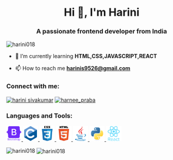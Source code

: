 <h1 align="center">Hi 👋, I'm Harini</h1>
<h3 align="center">A passionate frontend developer from India</h3>

<p align="left"> <img src="https://komarev.com/ghpvc/?username=harini018&label=Profile%20views&color=0e75b6&style=flat" alt="harini018" /> </p>

- 🌱 I’m currently learning **HTML,CSS,JAVASCRIPT,REACT**

- 📫 How to reach me **harinis9526@gmail.com**

<h3 align="left">Connect with me:</h3>
<p align="left">
<a href="https://www.linkedin.com/in/harini-sivakumar-0a7658281?utm_source=share&utm_campaign=share_via&utm_content=profile&utm_medium=android_app" target="blank"><img align="center" src="https://raw.githubusercontent.com/rahuldkjain/github-profile-readme-generator/master/src/images/icons/Social/linked-in-alt.svg" alt="harini sivakumar" height="30" width="40" /></a>
<a href="https://instagram.com/harnee_praba" target="blank"><img align="center" src="https://raw.githubusercontent.com/rahuldkjain/github-profile-readme-generator/master/src/images/icons/Social/instagram.svg" alt="harnee_praba" height="30" width="40" /></a>
</p>

<h3 align="left">Languages and Tools:</h3>
<p align="left"> <a href="https://getbootstrap.com" target="_blank" rel="noreferrer"> <img src="https://raw.githubusercontent.com/devicons/devicon/master/icons/bootstrap/bootstrap-plain-wordmark.svg" alt="bootstrap" width="40" height="40"/> </a> <a href="https://www.cprogramming.com/" target="_blank" rel="noreferrer"> <img src="https://raw.githubusercontent.com/devicons/devicon/master/icons/c/c-original.svg" alt="c" width="40" height="40"/> </a> <a href="https://www.w3schools.com/css/" target="_blank" rel="noreferrer"> <img src="https://raw.githubusercontent.com/devicons/devicon/master/icons/css3/css3-original-wordmark.svg" alt="css3" width="40" height="40"/> </a> <a href="https://www.w3.org/html/" target="_blank" rel="noreferrer"> <img src="https://raw.githubusercontent.com/devicons/devicon/master/icons/html5/html5-original-wordmark.svg" alt="html5" width="40" height="40"/> </a> <a href="https://www.java.com" target="_blank" rel="noreferrer"> <img src="https://raw.githubusercontent.com/devicons/devicon/master/icons/java/java-original.svg" alt="java" width="40" height="40"/> </a> <a href="https://www.python.org" target="_blank" rel="noreferrer"> <img src="https://raw.githubusercontent.com/devicons/devicon/master/icons/python/python-original.svg" alt="python" width="40" height="40"/> </a> <a href="https://reactjs.org/" target="_blank" rel="noreferrer"> <img src="https://raw.githubusercontent.com/devicons/devicon/master/icons/react/react-original-wordmark.svg" alt="react" width="40" height="40"/> </a> </p>

<p><img align="left" src="https://github-readme-stats.vercel.app/api/top-langs?username=harini018&show_icons=true&locale=en&layout=compact" alt="harini018" /></p>

<p>&nbsp;<img align="center" src="https://github-readme-stats.vercel.app/api?username=harini018&show_icons=true&locale=en" alt="harini018" /></p>
